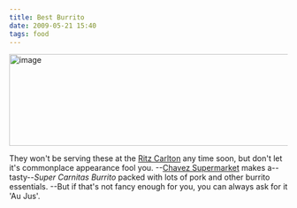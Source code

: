 ```yaml
---
title: Best Burrito
date: 2009-05-21 15:40
tags: food
---
```

<img alt="image" height="166" src="/images/burrito.jpg" width="512" />
<br/>

They won't be serving these at the [Ritz Carlton][1] any time soon, but don't let it's commonplace appearance fool you. --[Chavez Supermarket][2] makes a--tasty--*Super Carnitas Burrito* packed with lots of pork and other burrito essentials. --But if that's not fancy enough for you, you can always ask for it 'Au Jus'.

 [1]: http://www.ritzcarlton.com/en/Properties/SanFrancisco/Dining/TheDiningRoom/Default.htm
 [2]: http://maps.google.com/maps?f=q&hl=en&geocode=&time=&date=&ttype=&q=Chavez+Supermarket&sll=37.486846,-122.119904&sspn=0.475107,0.925598&ie=UTF8&ll=37.624021,-122.119904&spn=0.474234,0.925598&z=10&iwloc=D&om=1
